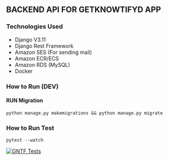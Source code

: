 ## BACKEND API FOR GETKNOWTIFYD APP  

### Technologies Used  
- Django V3.11
- Django Rest Framework
- Amazon SES (For sending mail)
- Amazon ECR/ECS
- Amazon RDS (MySQL)
- Docker  

###  How to Run (DEV)
#### RUN Migration
`python manage.py makemigrations && python manage.py migrate` 

###  How to Run Test
`pytest --watch`  

[![GNTF Tests](https://github.com/chrisezedi/getknowtifyd_api/actions/workflows/aws.yml/badge.svg)](https://github.com/chrisezedi/getknowtifyd_api/actions/workflows/aws.yml)